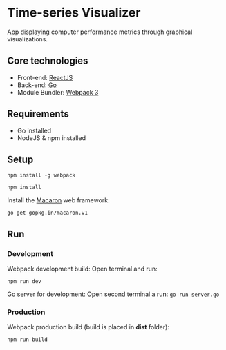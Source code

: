 # Time-series Visualizer

App displaying computer performance metrics through graphical visualizations.

## Core technologies
- Front-end: [ReactJS](https://reactjs.org/)
- Back-end: [Go](https://golang.org/)
- Module Bundler: [Webpack 3](https://webpack.js.org/)

## Requirements
- Go installed
- NodeJS & npm installed

## Setup

`npm install -g webpack`

`npm install`

Install the [Macaron](https://go-macaron.com/) web framework:

`go get gopkg.in/macaron.v1`

## Run
### Development
Webpack development build: Open terminal and run:

`npm run dev`

Go server for development: Open second terminal a run:
`go run server.go`

### Production
Webpack production build (build is placed in __dist__ folder):

`npm run build`
